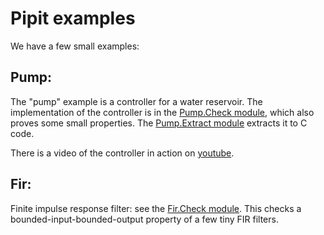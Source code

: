 # Pipit examples

We have a few small examples:

## Pump:
The "pump" example is a controller for a water reservoir.
The implementation of the controller is in the [Pump.Check module](Pump.Check.fst), which also proves some small properties.
The [Pump.Extract module](Pump.Extract.fst) extracts it to C code.

There is a video of the controller in action on [youtube](https://youtu.be/6IybbQFPOl8).

## Fir:
Finite impulse response filter: see the [Fir.Check module](Fir.Check.fst).
This checks a bounded-input-bounded-output property of a few tiny FIR filters.
